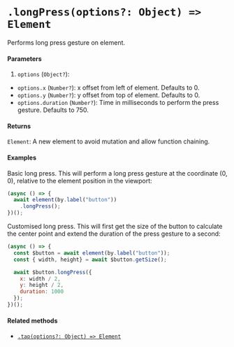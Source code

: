 # `.longPress(options?: Object) => Element`

Performs long press gesture on element.

#### Parameters

1. `options` (`Object?`):
  - `options.x` (`Number?`): x offset from left of element. Defaults to 0.
  - `options.y` (`Number?`): y offset from top of element. Defaults to 0.
  - `options.duration` (`Number?`): Time in milliseconds to perform the press gesture. Defaults to 750.

#### Returns

`Element`: A new element to avoid mutation and allow function chaining.

#### Examples

Basic long press. This will perform a long press gesture at the coordinate (0, 0), relative to the element position in the viewport:

```javascript
(async () => {
  await element(by.label("button"))
    .longPress();
})();
```

Customised long press. This will first get the size of the button to calculate the center point and extend the duration of the press gesture to a second:

```javascript
(async () => {
  const $button = await element(by.label("button"));
  const { width, height} = await $button.getSize();

  await $button.longPress({
    x: width / 2,
    y: height / 2,
    duration: 1000
  });
})();
```

#### Related methods

- [`.tap(options?: Object) => Element`](./tap.md)
